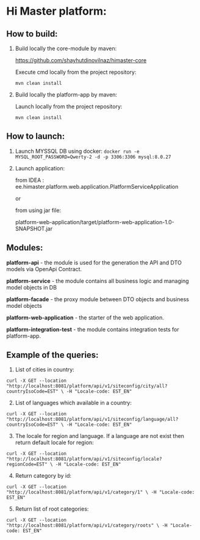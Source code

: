 # Hi Master platform:

## How to build:

1) Build locally the core-module by maven:

   https://github.com/shayhutdinovilnaz/himaster-core

   Execute cmd locally from the project repository:

   `mvn clean install`

2) Build locally the platform-app by maven:

   Launch locally from the project repository:

   `mvn clean install`

## How to launch:

1) Launch MYSSQL DB using docker:
   `docker run -e MYSQL_ROOT_PASSWORD=Qwerty-2 -d -p 3306:3306 mysql:8.0.27`

2) Launch application:

   from IDEA :
   ee.himaster.platform.web.application.PlatformServiceApplication

   or

   from using jar file:

   platform-web-application/target/platform-web-application-1.0-SNAPSHOT.jar


## Modules:
   **platform-api** - the module is used for the generation the API and DTO models via OpenApi Contract.
   
   **platform-service** - the module contains all business logic and managing model objects in DB
   
   **platform-facade** - the proxy module between DTO objects and business model objects
   
   **platform-web-application** - the starter of the web application.
   
   **platform-integration-test** - the module contains integration tests for platform-app.

## Example of the queries:


   1) List of cities in country:

   `curl -X GET --location "http://localhost:8081/platform/api/v1/siteconfig/city/all?countryIsoCode=EST" \
   -H "Locale-code: EST_EN"`
   
   2) List of languages which available in a country:

   `curl -X GET --location "http://localhost:8081/platform/api/v1/siteconfig/language/all?countryIsoCode=EST" \
   -H "Locale-code: EST_EN"`
   
   3) The locale for region and language. If a language are not exist then return default locale for region:
   
   `curl -X GET --location "http://localhost:8081/platform/api/v1/siteconfig/locale?regionCode=EST" \
   -H "Locale-code: EST_EN"`
   
   4) Return category by id:
   
   `curl -X GET --location "http://localhost:8081/platform/api/v1/category/1" \
   -H "Locale-code: EST_EN"`
   
   5) Return list of root categories:
   
   `curl -X GET --location "http://localhost:8081/platform/api/v1/category/roots" \
   -H "Locale-code: EST_EN"
`







   
   
